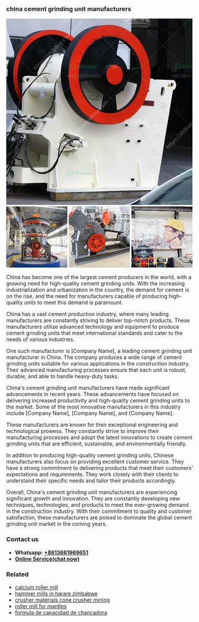 <h3>china cement grinding unit manufacturers</h3><img src='1702952992.jpg' alt=''><p>China has become one of the largest cement producers in the world, with a growing need for high-quality cement grinding units. With the increasing industrialization and urbanization in the country, the demand for cement is on the rise, and the need for manufacturers capable of producing high-quality units to meet this demand is paramount.</p><p>China has a vast cement production industry, where many leading manufacturers are constantly striving to deliver top-notch products. These manufacturers utilize advanced technology and equipment to produce cement grinding units that meet international standards and cater to the needs of various industries.</p><p>One such manufacturer is [Company Name], a leading cement grinding unit manufacturer in China. The company produces a wide range of cement grinding units suitable for various applications in the construction industry. Their advanced manufacturing processes ensure that each unit is robust, durable, and able to handle heavy-duty tasks.</p><p>China's cement grinding unit manufacturers have made significant advancements in recent years. These advancements have focused on delivering increased productivity and high-quality cement grinding units to the market. Some of the most innovative manufacturers in this industry include [Company Name], [Company Name], and [Company Name].</p><p>These manufacturers are known for their exceptional engineering and technological prowess. They constantly strive to improve their manufacturing processes and adopt the latest innovations to create cement grinding units that are efficient, sustainable, and environmentally friendly.</p><p>In addition to producing high-quality cement grinding units, Chinese manufacturers also focus on providing excellent customer service. They have a strong commitment to delivering products that meet their customers' expectations and requirements. They work closely with their clients to understand their specific needs and tailor their products accordingly.</p><p>Overall, China's cement grinding unit manufacturers are experiencing significant growth and innovation. They are constantly developing new techniques, technologies, and products to meet the ever-growing demand in the construction industry. With their commitment to quality and customer satisfaction, these manufacturers are poised to dominate the global cement grinding unit market in the coming years.</p><h3>Contact us</h3><ul><li><strong>Whatsapp:&nbsp;<a href="https://wa.me/8613661969651">+8613661969651</a></strong></li><li><a href="https://swt.shibang-china.com/?git&amp;zhl&amp;china cement grinding unit manufacturers"><strong>Online Service(chat now)</strong></a></li></ul><h3>Related</h3><ul><li><a href='calcium roller mill.md'>calcium roller mill</a></li><li><a href='hammer mills in harare zimbabwe.md'>hammer mills in harare zimbabwe</a></li><li><a href='crusher materials cone crusher mining.md'>crusher materials cone crusher mining</a></li><li><a href='roller mill for mantles.md'>roller mill for mantles</a></li><li><a href='formula de capacidad de chancadora.md'>formula de capacidad de chancadora</a></li></ul>